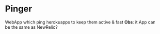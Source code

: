 Pinger
======

WebApp which ping herokuapps to keep them active &amp; fast
__Obs__: it App can be the same as NewRelic?
